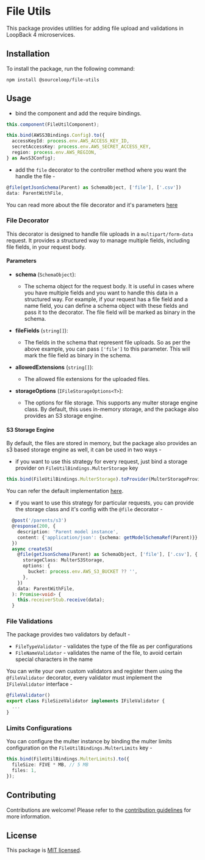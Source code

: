 # File Utils

This package provides utilities for adding file upload and validations in LoopBack 4 microservices.

## Installation

To install the package, run the following command:

```shell
npm install @sourceloop/file-utils
```

## Usage

- bind the component and add the require bindings.

```ts
this.component(FileUtilComponent);

this.bind(AWSS3Bindings.Config).to({
  accessKeyId: process.env.AWS_ACCESS_KEY_ID,
  secretAccessKey: process.env.AWS_SECRET_ACCESS_KEY,
  region: process.env.AWS_REGION,
} as AwsS3Config);

```

- add the `file` decorator to the controller method where you want the handle the file -

```ts
@file(getJsonSchema(Parent) as SchemaObject, ['file'], ['.csv'])
data: ParentWithFile,
```

You can read more about the file decorator and it's parameters [here](#file-decorator)

### File Decorator

This decorator is designed to handle file uploads in a `multipart/form-data` request. It provides a structured way to manage multiple fields, including file fields, in your request body.

#### Parameters

- **schema** (`SchemaObject`):

  - The schema object for the request body. It is useful in cases where you have multiple fields and you want to handle this data in a structured way. For example, if your request has a file field and a name field, you can define a schema object with these fields and pass it to the decorator. The file field will be marked as binary in the schema.

- **fileFields** (`string[]`):

  - The fields in the schema that represent file uploads. So as per the above example, you can pass `['file']` to this parameter. This will mark the file field as binary in the schema.

- **allowedExtensions** (`string[]`):

  - The allowed file extensions for the uploaded files.

- **storageOptions** (`IFileStorageOptions<T>`):
  - The options for file storage. This supports any multer storage engine class. By default, this uses in-memory storage, and the package also provides an S3 storage engine.

#### S3 Storage Engine

By default, the files are stored in memory, but the package also provides an s3 based storage engine as well, it can be used in two ways -

- if you want to use this strategy for every request, just bind a storage provider on `FileUtilBindings.MulterStorage` key

```ts
this.bind(FileUtilBindings.MulterStorage).toProvider(MulterStorageProvider);
```

You can refer the default implementation [here](./src/services/multer-storage.provider.ts).

- if you want to use this strategy for particular requests, you can provide the storage class and it's config with the `@file` decorator -

```ts
  @post('/parents/s3')
  @response(200, {
    description: 'Parent model instance',
    content: {'application/json': {schema: getModelSchemaRef(Parent)}},
  })
  async createS3(
    @file(getJsonSchema(Parent) as SchemaObject, ['file'], ['.csv'], {
      storageClass: MulterS3Storage,
      options: {
        bucket: process.env.AWS_S3_BUCKET ?? '',
      },
    })
    data: ParentWithFile,
  ): Promise<void> {
    this.receiverStub.receive(data);
  }
```

### File Validations

The package provides two validators by default -

- `FileTypeValidator` - validates the type of the file as per configurations
- `FileNameValidator` - validates the name of the file, to avoid certain special characters in the name

You can write your own custom validators and register them using the `@fileValidator` decorator, every validator must implement the `IFileValidator` interface -

```ts
@fileValidator()
export class FileSizeValidator implements IFileValidator {
  ...
}
```

### Limits Configurations

You can configure the multer instance by binding the multer limits configuration on the `FileUtilBindings.MulterLimits` key -

```ts
this.bind(FileUtilBindings.MulterLimits).to({
  fileSize: FIVE * MB, // 5 MB
  files: 1,
});
```

## Contributing

Contributions are welcome! Please refer to the [contribution guidelines](../../DEVELOPING.md) for more information.

## License

This package is [MIT licensed](../../LICENSE).

